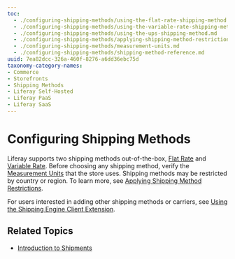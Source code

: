 ```yaml
---
toc:
  - ./configuring-shipping-methods/using-the-flat-rate-shipping-method.md
  - ./configuring-shipping-methods/using-the-variable-rate-shipping-method.md
  - ./configuring-shipping-methods/using-the-ups-shipping-method.md
  - ./configuring-shipping-methods/applying-shipping-method-restrictions.md
  - ./configuring-shipping-methods/measurement-units.md
  - ./configuring-shipping-methods/shipping-method-reference.md
uuid: 7ea82dcc-326a-460f-8276-a6dd36ebc75d
taxonomy-category-names:
- Commerce
- Storefronts
- Shipping Methods
- Liferay Self-Hosted
- Liferay PaaS
- Liferay SaaS
---
```

# Configuring Shipping Methods

Liferay supports two shipping methods out-of-the-box, [Flat Rate](./configuring-shipping-methods/using-the-flat-rate-shipping-method.md) and [Variable Rate](./configuring-shipping-methods/using-the-variable-rate-shipping-method.md). Before choosing any shipping method, verify the [Measurement Units](./configuring-shipping-methods/measurement-units.md) that the store uses. Shipping methods may be restricted by country or region. To learn more, see [Applying Shipping Method Restrictions](./configuring-shipping-methods/applying-shipping-method-restrictions.md). 

For users interested in adding other shipping methods or carriers, see [Using the Shipping Engine Client Extension](../developer-guide/using-client-extensions/using-the-shipping-engine-client-extension.md).

## Related Topics

* [Introduction to Shipments](../order-management/shipments/introduction-to-shipments.md)
